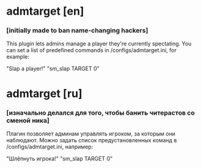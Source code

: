 # admtarget [en]
### [initially made to ban name-changing hackers]
This plugin lets admins manage a player they're currently spectating.
You can set a list of predefined commands in /configs/admtarget.ini, for example: 

"Slap a player!" "sm_slap TARGET 0"

# admtarget [ru]
### [изначально делался для того, чтобы банить читерастов со сменой ника]
Плагин позволяет админам управлять игроком, за которым они наблюдают.
Можно задать список предустановленных команд в /configs/admtarget.ini, например:

"Шлёпнуть игрока!" "sm_slap TARGET 0"
